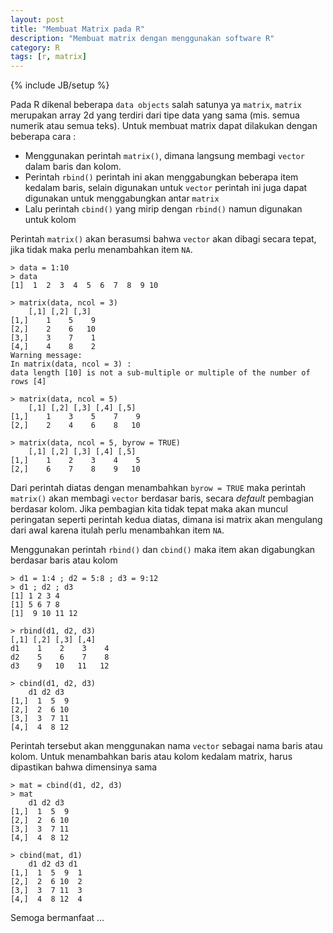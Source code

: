 ```yaml
---
layout: post
title: "Membuat Matrix pada R"
description: "Membuat matrix dengan menggunakan software R"
category: R
tags: [r, matrix]
---
```

{% include JB/setup %}

Pada R dikenal beberapa `data objects` salah satunya ya `matrix`, `matrix` merupakan array 2d yang terdiri dari tipe data yang sama (mis. semua numerik atau semua teks). Untuk membuat matrix dapat dilakukan dengan beberapa cara :

- Menggunakan perintah `matrix()`, dimana langsung membagi `vector` dalam baris dan kolom.  
- Perintah `rbind()` perintah ini akan menggabungkan beberapa item kedalam baris, selain digunakan untuk `vector` perintah ini juga dapat digunakan untuk menggabungkan antar `matrix`  
- Lalu perintah `cbind()` yang mirip dengan `rbind()` namun digunakan untuk kolom  

Perintah `matrix()` akan berasumsi bahwa `vector` akan dibagi secara tepat, jika tidak maka perlu menambahkan item `NA`.

    > data = 1:10
    > data
    [1]  1  2  3  4  5  6  7  8  9 10

    > matrix(data, ncol = 3)
        [,1] [,2] [,3]
    [1,]    1    5    9
    [2,]    2    6   10
    [3,]    3    7    1
    [4,]    4    8    2
    Warning message:
    In matrix(data, ncol = 3) :
    data length [10] is not a sub-multiple or multiple of the number of rows [4]

    > matrix(data, ncol = 5)
        [,1] [,2] [,3] [,4] [,5]
    [1,]    1    3    5    7    9
    [2,]    2    4    6    8   10

    > matrix(data, ncol = 5, byrow = TRUE)
        [,1] [,2] [,3] [,4] [,5]
    [1,]    1    2    3    4    5
    [2,]    6    7    8    9   10

Dari perintah diatas dengan menambahkan `byrow = TRUE` maka perintah `matrix()` akan membagi `vector` berdasar baris, secara _default_ pembagian berdasar kolom. Jika pembagian kita tidak tepat maka akan muncul peringatan seperti perintah kedua diatas, dimana isi matrix akan mengulang dari awal karena itulah perlu menambahkan item `NA`.

Menggunakan perintah `rbind()` dan `cbind()` maka item akan digabungkan berdasar baris atau kolom

    > d1 = 1:4 ; d2 = 5:8 ; d3 = 9:12
    > d1 ; d2 ; d3
    [1] 1 2 3 4
    [1] 5 6 7 8
    [1]  9 10 11 12

    > rbind(d1, d2, d3)
    [,1] [,2] [,3] [,4]
    d1    1    2    3    4
    d2    5    6    7    8
    d3    9   10   11   12

    > cbind(d1, d2, d3)
        d1 d2 d3
    [1,]  1  5  9
    [2,]  2  6 10
    [3,]  3  7 11
    [4,]  4  8 12

Perintah tersebut akan menggunakan nama `vector` sebagai nama baris atau kolom. Untuk menambahkan baris atau kolom kedalam matrix, harus dipastikan bahwa dimensinya sama 

    > mat = cbind(d1, d2, d3)
    > mat
        d1 d2 d3
    [1,]  1  5  9
    [2,]  2  6 10
    [3,]  3  7 11
    [4,]  4  8 12

    > cbind(mat, d1)
        d1 d2 d3 d1
    [1,]  1  5  9  1
    [2,]  2  6 10  2
    [3,]  3  7 11  3
    [4,]  4  8 12  4

Semoga bermanfaat ...


